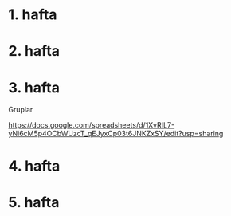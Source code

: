 # 1. hafta

# 2. hafta

# 3. hafta

Gruplar 

https://docs.google.com/spreadsheets/d/1XvRIL7-yNi6cM5p4OCbWUzcT_qEJyxCp03t6JNKZxSY/edit?usp=sharing

# 4. hafta

# 5. hafta
